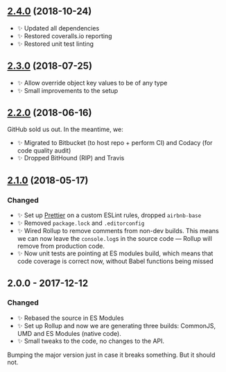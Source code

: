 ## [2.4.0] (2018-10-24)

- ✨ Updated all dependencies
- ✨ Restored coveralls.io reporting
- ✨ Restored unit test linting

## [2.3.0] (2018-07-25)

- ✨ Allow override object key values to be of any type
- ✨ Small improvements to the setup

## [2.2.0] (2018-06-16)

GitHub sold us out. In the meantime, we:

- ✨ Migrated to Bitbucket (to host repo + perform CI) and Codacy (for code quality audit)
- ✨ Dropped BitHound (RIP) and Travis

## [2.1.0] (2018-05-17)

### Changed

- ✨ Set up [Prettier](https://prettier.io) on a custom ESLint rules, dropped `airbnb-base`
- ✨ Removed `package.lock` and `.editorconfig`
- ✨ Wired Rollup to remove comments from non-dev builds. This means we can now leave the `console.log`s in the source code — Rollup will remove from production code.
- ✨ Now unit tests are pointing at ES modules build, which means that code coverage is correct now, without Babel functions being missed

## 2.0.0 - 2017-12-12

### Changed

- ✨ Rebased the source in ES Modules
- ✨ Set up Rollup and now we are generating three builds: CommonJS, UMD and ES Modules (native code).
- ✨ Small tweaks to the code, no changes to the API.

Bumping the major version just in case it breaks something. But it should not.

[2.1.0]: https://bitbucket.org/codsen/object-boolean-combinations/branches/compare/v2.1.0%0Dv2.0.5#diff
[2.2.0]: https://bitbucket.org/codsen/object-boolean-combinations/branches/compare/v2.2.0%0Dv2.1.1#diff
[2.3.0]: https://bitbucket.org/codsen/object-boolean-combinations/branches/compare/v2.3.0%0Dv2.2.1#diff
[2.4.0]: https://bitbucket.org/codsen/object-boolean-combinations/branches/compare/v2.4.0%0Dv2.3.0#diff
